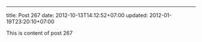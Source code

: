 ---
title: Post 267
date: 2012-10-13T14:12:52+07:00
updated: 2012-01-19T23:20:10+07:00

This is content of post 267